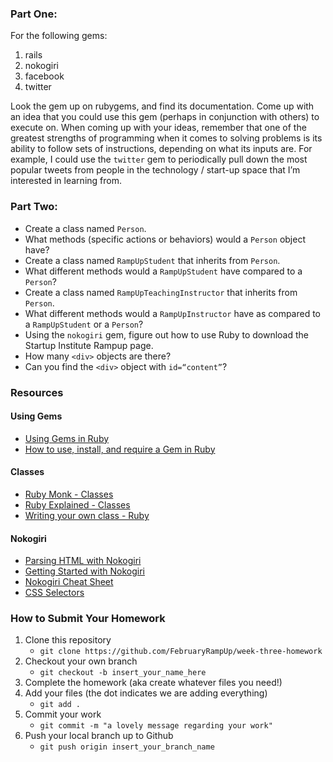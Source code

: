 ### Part One:

For the following gems:

1. rails
2. nokogiri
3. facebook
4. twitter

Look the gem up on rubygems, and find its documentation. Come up with an idea that you could use this gem (perhaps in conjunction with others) to execute on. When coming up with your ideas, remember that one of the greatest strengths of programming when it comes to solving problems is its ability to follow sets of instructions, depending on what its inputs are. For example, I could use the `twitter` gem to periodically pull down the most popular tweets from people in the technology / start-up space that I’m interested in learning from.

### Part Two:
- Create a class named `Person`.
- What methods (specific actions or behaviors) would a `Person` object have?
- Create a class named `RampUpStudent` that inherits from `Person`.
- What different methods would a `RampUpStudent` have compared to a `Person`?
- Create a class named `RampUpTeachingInstructor` that inherits from `Person`.
- What different methods would a `RampUpInstructor` have as compared to a `RampUpStudent` or a `Person`?
- Using the `nokogiri` gem, figure out how to use Ruby to download the Startup Institute Rampup page.
- How many `<div>` objects are there?
- Can you find the `<div>` object with `id=“content”`?

### Resources

#### Using Gems
- [Using Gems in Ruby](http://code.tutsplus.com/articles/ruby-for-newbies-working-with-gems--net-18977)
- [How to use, install, and require a Gem in Ruby](http://stackoverflow.com/questions/10417574/how-to-install-require-and-use-a-gem-in-ruby)

#### Classes
- [Ruby Monk - Classes](http://rubymonk.com/learning/books/1-ruby-primer/chapters/7-classes/lessons/39-classes)
- [Ruby Explained - Classes](http://www.eriktrautman.com/posts/ruby-explained-classes)
- [Writing your own class - Ruby](http://rubylearning.com/satishtalim/writing_our_own_class_in_ruby.html)

#### Nokogiri
- [Parsing HTML with Nokogiri](http://ruby.bastardsbook.com/chapters/html-parsing/)
- [Getting Started with Nokogiri](https://blog.engineyard.com/2010/getting-started-with-nokogiri)
- [Nokogiri Cheat Sheet](https://github.com/sparklemotion/nokogiri/wiki/Cheat-sheet)
- [CSS Selectors](http://css.maxdesign.com.au/selectutorial/)


### How to Submit Your Homework
1. Clone this repository
    - `git clone https://github.com/FebruaryRampUp/week-three-homework`
2. Checkout your own branch
    - `git checkout -b insert_your_name_here`
3. Complete the homework (aka create whatever files you need!)
4. Add your files (the dot indicates we are adding everything)
    - `git add .`
5. Commit your work
    - `git commit -m "a lovely message regarding your work"`
6. Push your local branch up to Github
    - `git push origin insert_your_branch_name`
